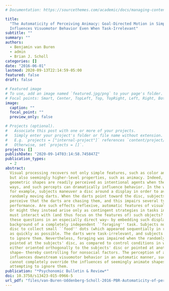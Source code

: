 ```yaml
---
# Documentation: https://sourcethemes.com/academic/docs/managing-content/

title:
  "The Automaticity of Perceiving Animacy: Goal-Directed Motion in Simple Shapes
  Influences Visuomotor Behavior Even When Task-Irrelevant"
subtitle: ""
summary: ""
authors:
  - Benjamin van Buren
  - admin
  - Brian J. Scholl
categories: []
date: "2016-06-01"
lastmod: 2020-09-13T22:14:59-05:00
featured: false
draft: false

# Featured image
# To use, add an image named `featured.jpg/png` to your page's folder.
# Focal points: Smart, Center, TopLeft, Top, TopRight, Left, Right, BottomLeft, Bottom, BottomRight.
image:
  caption: ""
  focal_point: ""
  preview_only: false

# Projects (optional).
#   Associate this post with one or more of your projects.
#   Simply enter your project's folder or file name without extension.
#   E.g. `projects = ["internal-project"]` references `content/project/deep-learning/index.md`.
#   Otherwise, set `projects = []`.
projects: []
publishDate: "2020-09-14T03:14:58.745847Z"
publication_types:
  - 2
abstract:
  Visual processing recovers not only simple features, such as color and shape,
  but also seemingly higher-level properties, such as animacy. Indeed, even abstract
  geometric shapes are readily perceived as intentional agents when they move in certain
  ways, and such percepts can dramatically influence behavior. In the wolfpack effect,
  for example, subjects maneuver a disc around a display in order to avoid several
  randomly moving darts. When the darts point toward the disc, subjects (falsely)
  perceive that the darts are chasing them, and this impairs several types of visuomotor
  performance. Are such effects reflexive, automatic features of visual processing?
  Or might they instead arise only as contingent strategies in tasks in which subjects
  must interact with (and thus focus on the features of) such objects? We explored
  these questions in an especially direct way— by embedding such displays into the
  background of a completely independent ``foraging'' task. Subjects now moved their
  disc to collect small ``food'' dots (which appeared sequentially in random locations)
  as quickly as possible. The darts were task-irrelevant, and subjects were encouraged
  to ignore them. Nevertheless, foraging was impaired when the randomly moving darts
  pointed at the subjects' disc, as compared to control conditions in which they were
  either oriented orthogonally to the subjects' disc or pointed at another moving
  shape— thereby controlling for nonsocial factors. The perception of animacy thus
  influences downstream visuomotor behavior in an automatic manner, such that subjects
  cannot completely override the influences of seemingly animate shapes even while
  attempting to ignore them.
publication: "*Psychonomic Bulletin & Review*"
doi: 10.3758/s13423-015-0966-5
url_pdf: "files/van-Buren-Uddenberg-Scholl-2016-PBR-Automaticity-of-perceiving-animacy.pdf"
---
```

